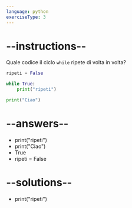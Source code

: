 ```yaml
---
language: python
exerciseType: 3
---
```


# --instructions--

Quale codice il ciclo `while` ripete di volta in volta?
```python
ripeti = False

while True:
    print("ripeti")

print("Ciao")
```

# --answers--

- print("ripeti")
- print("Ciao")
- True
- ripeti = False

# --solutions--

- print("ripeti")
